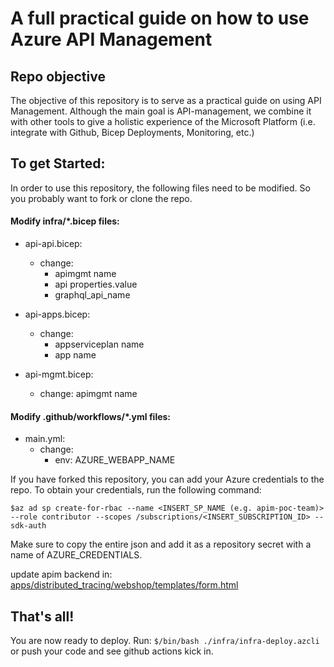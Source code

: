 # A full practical guide on how to use Azure API Management

## Repo objective
The objective of this repository is to serve as a practical guide on using API Management.
Although the main goal is API-management, we combine it with other tools to give a holistic experience of the Microsoft Platform (i.e. integrate with Github, Bicep Deployments, Monitoring, etc.)

## To get Started:
In order to use this repository, the following files need to be modified. So you probably want to fork or clone the repo.

#### Modify infra/*.bicep files:
* api-api.bicep: 
    * change:
        - apimgmt name
        - api properties.value
        - graphql_api_name

* api-apps.bicep:
    * change: 
        - appserviceplan name
        - app name

* api-mgmt.bicep:
   * change:
        apimgmt name 


#### Modify .github/workflows/*.yml files:
* main.yml:
   * change:
       - env: AZURE_WEBAPP_NAME

If you have forked this repository, you can add your Azure credentials to the repo.
To obtain your credentials, run the following command:

```$az ad sp create-for-rbac --name <INSERT_SP_NAME (e.g. apim-poc-team)> --role contributor --scopes /subscriptions/<INSERT_SUBSCRIPTION_ID> --sdk-auth```

Make sure to copy the entire json and add it as a repository secret with a name of AZURE_CREDENTIALS.


update apim backend in:
[apps/distributed_tracing/webshop/templates/form.html](apps/distributed_tracing/webshop/templates/form.html)

## That's all!
You are now ready to deploy. Run: ```$/bin/bash ./infra/infra-deploy.azcli``` or push your code and see github actions kick in.
